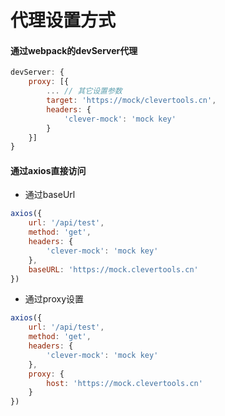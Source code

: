 # 代理设置方式

#### 通过webpack的devServer代理

```javascript
devServer: {
    proxy: [{
        ... // 其它设置参数
        target: 'https://mock/clevertools.cn',
        headers: {
            'clever-mock': 'mock key'
        }
    }]
}
```

#### 通过axios直接访问

* 通过baseUrl

```javascript
axios({
    url: '/api/test',
    method: 'get',
    headers: {
        'clever-mock': 'mock key'
    },
    baseURL: 'https://mock.clevertools.cn'
})
```

* 通过proxy设置

```javascript
axios({
    url: '/api/test',
    method: 'get',
    headers: {
        'clever-mock': 'mock key'
    },
    proxy: {
        host: 'https://mock.clevertools.cn'
    }
})
```

